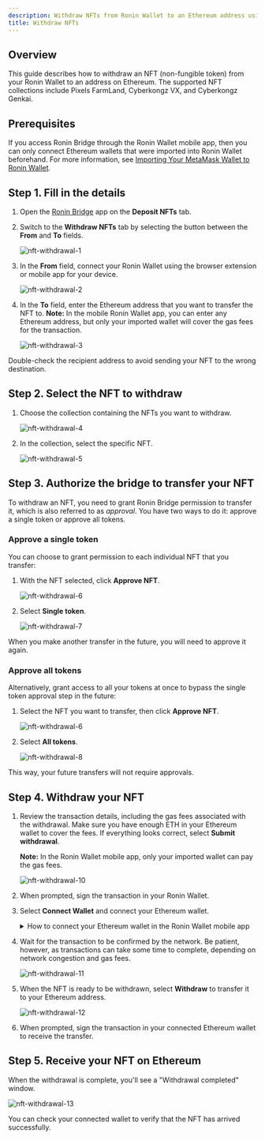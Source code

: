 ```yaml
---
description: Withdraw NFTs from Ronin Wallet to an Ethereum address using Ronin Bridge.
title: Withdraw NFTs
---
```


## Overview

This guide describes how to withdraw an NFT (non-fungible token) from your Ronin Wallet to an address on Ethereum. The supported NFT collections include Pixels FarmLand, Cyberkongz VX, and Cyberkongz Genkai.

## Prerequisites

If you access Ronin Bridge through the Ronin Wallet mobile app, then you can only connect Ethereum wallets that were imported into Ronin Wallet beforehand. For more information, see [Importing Your MetaMask Wallet to Ronin Wallet](https://support.roninchain.com/hc/en-us/articles/14862812718107-Importing-Your-MetaMask-Wallet-to-Ronin-Wallet).

## Step 1. Fill in the details

1. Open the [Ronin Bridge](https://app.roninchain.com/bridge) app on the **Deposit NFTs** tab.
2. Switch to the **Withdraw NFTs** tab by selecting the button between the **From** and **To** fields.

   ![nft-withdrawal-1](../assets/nft-withdrawal-1.png)

3. In the **From** field, connect your Ronin Wallet using the browser extension or mobile app for your device.

   ![nft-withdrawal-2](../assets/nft-withdrawal-2.png)

4. In the **To** field, enter the Ethereum address that you want to transfer the NFT to. **Note:** In the mobile Ronin Wallet app, you can enter any Ethereum address, but only your imported wallet will cover the gas fees for the transaction.

   ![nft-withdrawal-3](../assets/nft-withdrawal-3.png)

Double-check the recipient address to avoid sending your NFT to the wrong destination.

## Step 2. Select the NFT to withdraw

1. Choose the collection containing the NFTs you want to withdraw.

   ![nft-withdrawal-4](../assets/nft-withdrawal-4.png)

2. In the collection, select the specific NFT.

   ![nft-withdrawal-5](../assets/nft-withdrawal-5.png)

## Step 3. Authorize the bridge to transfer your NFT

To withdraw an NFT, you need to grant Ronin Bridge permission to transfer it, which is also referred to as *approval*. You have two ways to do it: approve a single token or approve all tokens.

### Approve a single token

You can choose to grant permission to each individual NFT that you transfer:

1. With the NFT selected, click **Approve NFT**.

   ![nft-withdrawal-6](../assets/nft-withdrawal-6.png)

2. Select **Single token**.

   ![nft-withdrawal-7](../assets/nft-withdrawal-7.png)

When you make another transfer in the future, you will need to approve it again.

### Approve all tokens

Alternatively, grant access to all your tokens at once to bypass the single token approval step in the future:

1. Select the NFT you want to transfer, then click **Approve NFT**.

   ![nft-withdrawal-6](../assets/nft-withdrawal-6.png)

2. Select **All tokens**.

   ![nft-withdrawal-8](../assets/nft-withdrawal-8.png)

This way, your future transfers will not require approvals.

## Step 4. Withdraw your NFT

1. Review the transaction details, including the gas fees associated with the withdrawal. Make sure you have enough ETH in your Ethereum wallet to cover the fees. If everything looks correct, select **Submit withdrawal**.

   **Note:** In the Ronin Wallet mobile app, only your imported wallet can pay the gas fees.

   ![nft-withdrawal-10](../assets/nft-withdrawal-10.png)

2. When prompted, sign the transaction in your Ronin Wallet.
3. Select **Connect Wallet** and connect your Ethereum wallet.

   <details>
      <summary>
        How to connect your Ethereum wallet in the Ronin Wallet mobile app
      </summary>
      <ol>
      <li>Select ***Connect Wallet***.</li>
      <li>Select the multichain Ronin Mobile 2.0.</li>
      <li>Confirm the network switch to Ethereum.</li>
      <li>Select **Withdraw**.</li>
      </ol>
      <div>![ronin-wallet-mobile-withdrawal](../assets/ronin-wallet-mobile-withdrawal.png)</div>
   </details>

4. Wait for the transaction to be confirmed by the network. Be patient, however, as transactions can take some time to complete, depending on network congestion and gas fees.

   ![nft-withdrawal-11](../assets/nft-withdrawal-11.png)

5. When the NFT is ready to be withdrawn, select **Withdraw** to transfer it to your Ethereum address.

   ![nft-withdrawal-12](../assets/nft-withdrawal-12.png)

6. When prompted, sign the transaction in your connected Ethereum wallet to receive the transfer.

## Step 5. Receive your NFT on Ethereum

When the withdrawal is complete, you'll see a "Withdrawal completed" window.

![nft-withdrawal-13](../assets/nft-withdrawal-13.png)

You can check your connected wallet to verify that the NFT has arrived successfully.
